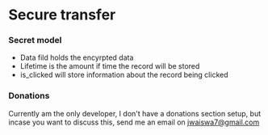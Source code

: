 # Secure transfer

### Secret model
- Data fild holds the encyrpted data
- Lifetime is the amount if time the record will be stored
- is_clicked will store information about the record being clicked

### Donations
Currently am the only developer, I don't have a donations section setup, but incase you want to discuss this, send me an email on jwaiswa7@gmail.com